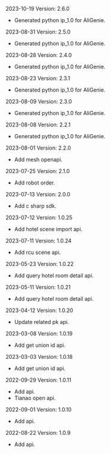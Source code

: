 2023-10-19 Version: 2.6.0
- Generated python ip_1.0 for AliGenie.

2023-08-31 Version: 2.5.0
- Generated python ip_1.0 for AliGenie.

2023-08-28 Version: 2.4.0
- Generated python ip_1.0 for AliGenie.

2023-08-23 Version: 2.3.1
- Generated python ip_1.0 for AliGenie.

2023-08-09 Version: 2.3.0
- Generated python ip_1.0 for AliGenie.

2023-08-08 Version: 2.2.1
- Generated python ip_1.0 for AliGenie.

2023-08-01 Version: 2.2.0
- Add mesh openapi.

2023-07-25 Version: 2.1.0
- Add robot order.

2023-07-13 Version: 2.0.0
- Add c sharp sdk.

2023-07-12 Version: 1.0.25
- Add hotel scene import api.

2023-07-11 Version: 1.0.24
- Add rcu scene api.

2023-05-23 Version: 1.0.22
- Add query hotel room detail api.

2023-05-11 Version: 1.0.21
- Add query hotel room detail api.

2023-04-12 Version: 1.0.20
- Update related pk api.

2023-03-08 Version: 1.0.19
- Add get union id api.

2023-03-03 Version: 1.0.18
- Add get union id api.

2022-09-29 Version: 1.0.11
- Add api.
- Tianao open api.

2022-09-01 Version: 1.0.10
- Add api.

2022-08-22 Version: 1.0.9
- Add api.

